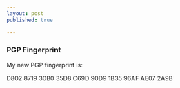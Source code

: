 ```yaml
---
layout: post
published: true

---
```


### PGP Fingerprint

My new PGP fingerprint is:

D802 8719 30B0 35D8 C69D  90D9 1B35 96AF AE07 2A9B
